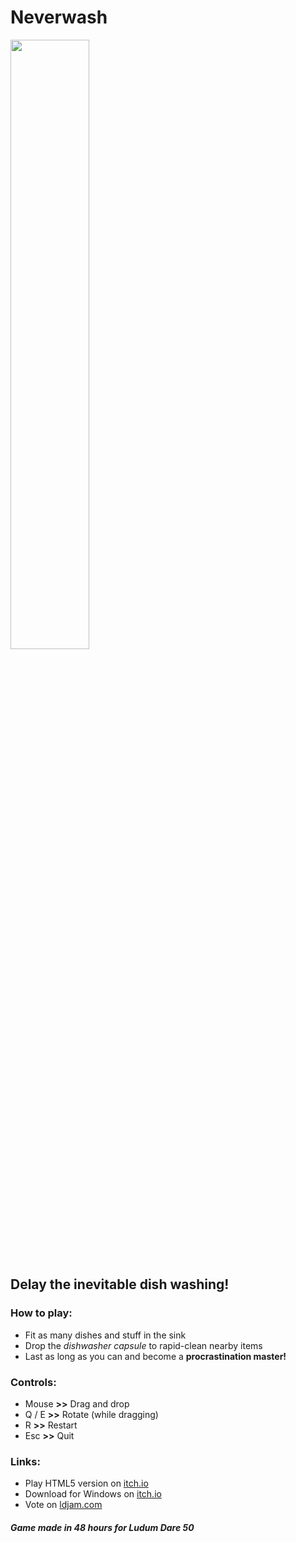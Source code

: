 # Neverwash


<img src="https://user-images.githubusercontent.com/33135141/161654387-2d8f0096-6732-46d6-9bf6-0b85da9cebc6.png" width="50%">

## Delay the inevitable dish washing!

### How to play:
- Fit as many dishes and stuff in the sink  
- Drop the *dishwasher capsule* to rapid-clean nearby items  
- Last as long as you can and become a **procrastination master!**  

### Controls:
- Mouse **>>** Drag and drop  
- Q / E **>>** Rotate (while dragging)  
- R **>>** Restart  
- Esc **>>** Quit

### Links:
- Play HTML5 version on [itch.io](http://ironcutter24.itch.io/neverwash)
- Download for Windows on [itch.io](http://ironcutter24.itch.io/neverwash)
- Vote on [ldjam.com](https://ldjam.com/events/ludum-dare/50/neverwash)

##### Game made in 48 hours for Ludum Dare 50
